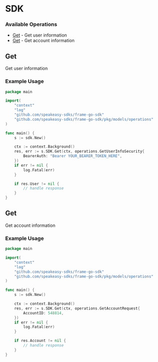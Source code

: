 # SDK

### Available Operations

* [Get](#get) - Get user information
* [Get](#get) - Get account information

## Get

Get user information

### Example Usage

```go
package main

import(
	"context"
	"log"
	"github.com/speakeasy-sdks/frame-go-sdk"
	"github.com/speakeasy-sdks/frame-go-sdk/pkg/models/operations"
)

func main() {
    s := sdk.New()

    ctx := context.Background()
    res, err := s.SDK.Get(ctx, operations.GetUserInfoSecurity{
        BearerAuth: "Bearer YOUR_BEARER_TOKEN_HERE",
    })
    if err != nil {
        log.Fatal(err)
    }

    if res.User != nil {
        // handle response
    }
}
```

## Get

Get account information

### Example Usage

```go
package main

import(
	"context"
	"log"
	"github.com/speakeasy-sdks/frame-go-sdk"
	"github.com/speakeasy-sdks/frame-go-sdk/pkg/models/operations"
)

func main() {
    s := sdk.New()

    ctx := context.Background()
    res, err := s.SDK.Get(ctx, operations.GetAccountRequest{
        AccountID: 548814,
    })
    if err != nil {
        log.Fatal(err)
    }

    if res.Account != nil {
        // handle response
    }
}
```
